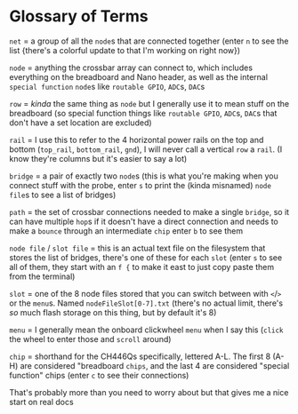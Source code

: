 # Glossary of Terms

`net` = a group of all the `node`s that are connected together (enter `n` to see the list {there's a colorful update to that I'm working on right now})

`node` = anything the crossbar array can connect to, which includes everything on the breadboard and Nano header, as well as the internal `special function` `node`s like `routable GPIO`, `ADC`s, `DAC`s

`row` = *kinda* the same thing as `node` but I generally use it to mean stuff on the breadboard (so special function things like `routable GPIO`, `ADC`s, `DAC`s that don't have a set location are excluded)

`rail` = I use this to refer to the 4 horizontal power rails on the top and bottom (`top_rail`, `bottom_rail`, `gnd`), I will never call a vertical `row` a `rail`. (I know they're columns but it's easier to say a lot)

`bridge` = a pair of exactly two `node`s (this is what you're making when you connect stuff with the probe, enter `s` to print the (kinda misnamed) `node file`s to see a list of bridges)

`path` = the set of crossbar connections needed to make a single `bridge`, so it can have multiple `hop`s if it doesn't have a direct connection and needs to make a `bounce` through an intermediate `chip` enter `b` to see them

`node file` / `slot file` = this is an actual text file on the filesystem that stores the list of bridges, there's one of these for each `slot` (enter `s` to see all of them, they start with an `f {` to make it east to just copy paste them from the terminal)

`slot` = one of the 8 node files stored that you can switch between with `<`/`>` or the `menu`s. Named `nodeFileSlot[0-7].txt` (there's no actual limit, there's *so* much flash storage on this thing, but by default it's 8)

`menu` = I generally mean the onboard clickwheel `menu` when I say this (`click` the wheel to enter those and `scroll` around)

`chip` = shorthand for the CH446Qs specifically, lettered A-L. The first 8 (A-H) are considered "breadboard `chips`, and the last 4 are considered "special function" chips (enter `c` to see their connections)

That's probably more than you need to worry about but that gives me a nice start on real docs 
